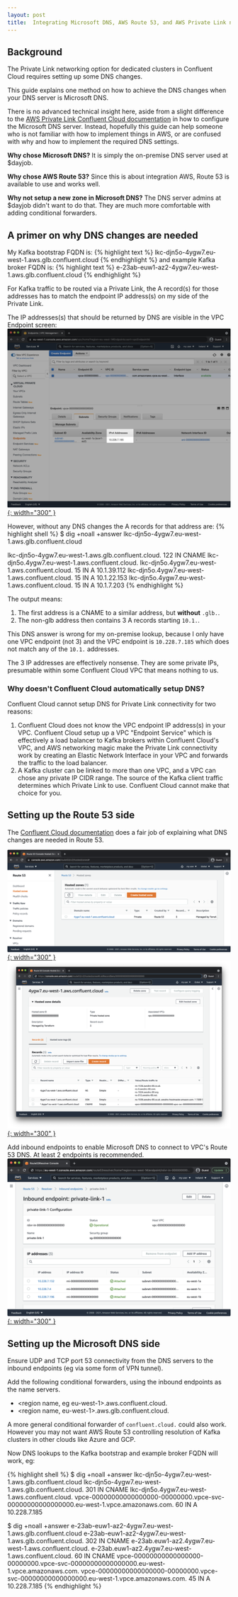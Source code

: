 ```yaml
---
layout: post
title:  Integrating Microsoft DNS, AWS Route 53, and AWS Private Link networked Kafka clusters though Confluent Cloud
---
```


## Background
The Private Link networking option for dedicated clusters in Confluent Cloud
requires setting up some DNS changes.

This guide explains one method on how to achieve the DNS changes when your DNS
server is Microsoft DNS.

There is no advanced technical insight here, aside from a slight difference
to the [AWS Private Link Confluent Cloud documentation](https://docs.confluent.io/cloud/current/networking/aws-privatelink.html)
in how to configure the Microsoft DNS server.
Instead, hopefully this guide can help someone who is not familiar with how to
implement things in AWS, or are confused with why and how to implement the
required DNS settings.

**Why chose Microsoft DNS?** It is simply the on-premise DNS server used at $dayjob.

**Why chose AWS Route 53?** Since this is about integration AWS, Route 53 is
available to use and works well.

**Why not setup a new zone in Microsoft DNS?** The DNS server admins at $dayjob
didn't want to do that. They are much more comfortable with adding conditional
forwarders.

## A primer on why DNS changes are needed
My Kafka bootstrap FQDN is:
{% highlight text %}
lkc-djn5o-4ygw7.eu-west-1.aws.glb.confluent.cloud
{% endhighlight %}
and example Kafka broker FQDN is:
{% highlight text %}
e-23ab-euw1-az2-4ygw7.eu-west-1.aws.glb.confluent.cloud
{% endhighlight %}

For Kafka traffic to be routed via a Private Link, the A record(s) for those
addresses has to match the endpoint IP address(s) on my side of the Private Link.

The IP addresses(s) that should be returned by DNS are visible in the VPC
Endpoint screen:
[![VPC endpoint for Private Link](/assets/images/2021-08/vpc-endpoint.png){: width="300" }](/assets/images/2021-08/vpc-endpoint.png)

However, without any DNS changes the A records for that address are:
{% highlight shell %}
$ dig +noall +answer lkc-djn5o-4ygw7.eu-west-1.aws.glb.confluent.cloud

lkc-djn5o-4ygw7.eu-west-1.aws.glb.confluent.cloud. 122 IN CNAME lkc-djn5o.4ygw7.eu-west-1.aws.confluent.cloud.
lkc-djn5o.4ygw7.eu-west-1.aws.confluent.cloud. 15 IN A 10.1.39.112
lkc-djn5o.4ygw7.eu-west-1.aws.confluent.cloud. 15 IN A 10.1.22.153
lkc-djn5o.4ygw7.eu-west-1.aws.confluent.cloud. 15 IN A 10.1.7.203
{% endhighlight %}

The output means:
1. The first address is a CNAME to a similar address, but **without** `.glb.`.
1. The non-glb address then contains 3 A records starting `10.1.`.

This DNS answer is wrong for my on-premise lookup, because I only have one VPC
endpoint (not 3) and the VPC endpoint is `10.228.7.185` which does not match any
of the `10.1.` addresses.

The 3 IP addresses are effectively nonsense. They are some private IPs,
presumable within some Confluent Cloud VPC that means nothing to us.

### Why doesn't Confluent Cloud automatically setup DNS?
Confluent Cloud cannot setup DNS for Private Link connectivity for two reasons:
1. Confluent Cloud does not know the VPC endpoint IP address(s) in your VPC.
Confluent Cloud setup up a VPC "Endpoint Service" which is effectively a load
balancer to Kafka brokers within Confluent Cloud's VPC, and AWS networking magic
make the Private Link connectivity work by creating an Elastic Network Interface
in your VPC and forwards the traffic to the load balancer.
2. A Kafka cluster can be linked to more than one VPC, and a VPC can chose any
private IP CIDR range. The source of the Kafka client traffic determines which
Private Link to use. Confluent Cloud cannot make that choice for you.


## Setting up the Route 53 side
The [Confluent Cloud documentation](https://docs.confluent.io/cloud/current/networking/aws-privatelink.html) does a fair job of explaining what DNS changes
are needed in Route 53.

[![Route 53 Zone](/assets/images/2021-08/route-53-zone-1.png){: width="300" }](/assets/images/2021-08/route-53-zone-1.png)
[![Route 53 Zone records](/assets/images/2021-08/route-53-zone-2.png){: width="300" }](/assets/images/2021-08/route-53-zone-2.png)

Add inbound endpoints to enable Microsoft DNS to connect to VPC's Route 53 DNS. At least 2 endpoints is recommended.
[![Route 53 inbound endpoints](/assets/images/2021-08/route-53-inbound-endpoint.png){: width="300" }](/assets/images/2021-08/route-53-inbound-endpoint.png)


## Setting up the Microsoft DNS side
Ensure UDP and TCP port 53 connectivity from the DNS servers to the inbound
endpoints (eg via some form of VPN tunnel).

Add the following conditional forwarders, using the inbound endpoints as the name servers.
* <region name, eg eu-west-1>.aws.confluent.cloud.
* <region name, eu-west-1>.aws.glb.confluent.cloud.

A more general conditional forwarder of `confluent.cloud.` could also work. However
you may not want AWS Route 53 controlling resolution of Kafka clusters in other
clouds like Azure and GCP.

Now DNS lookups to the Kafka bootstrap and example broker FQDN will work, eg:

{% highlight shell %}
$ dig +noall +answer lkc-djn5o-4ygw7.eu-west-1.aws.glb.confluent.cloud
lkc-djn5o-4ygw7.eu-west-1.aws.glb.confluent.cloud. 301 IN CNAME lkc-djn5o.4ygw7.eu-west-1.aws.confluent.cloud.
vpce-00000000000000000-00000000.vpce-svc-00000000000000000.eu-west-1.vpce.amazonaws.com. 60 IN A 10.228.7.185

$ dig +noall +answer e-23ab-euw1-az2-4ygw7.eu-west-1.aws.glb.confluent.cloud
e-23ab-euw1-az2-4ygw7.eu-west-1.aws.glb.confluent.cloud. 302 IN CNAME e-23ab.euw1-az2.4ygw7.eu-west-1.aws.confluent.cloud.
e-23ab.euw1-az2.4ygw7.eu-west-1.aws.confluent.cloud. 60 IN CNAME vpce-00000000000000000-00000000.vpce-svc-00000000000000000.eu-west-1.vpce.amazonaws.com.
vpce-00000000000000000-00000000.vpce-svc-00000000000000000.eu-west-1.vpce.amazonaws.com. 45 IN A 10.228.7.185
{% endhighlight %}
